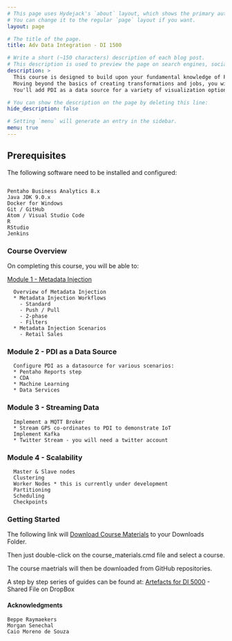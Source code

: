 ```yaml
---
# This page uses Hydejack's `about` layout, which shows the primary author's picture and about text at the top.
# You can change it to the regular `page` layout if you want.
layout: page

# The title of the page.
title: Adv Data Integration - DI 1500

# Write a short (~150 characters) description of each blog post.
# This description is used to preview the page on search engines, social media, etc.
description: >
  This course is designed to build upon your fundamental knowledge of Pentaho Data Integration (PDI).   
  Moving beyond the basics of creating transformations and jobs, you will learn how to use PDI in real-world project scenarios.
  You'll add PDI as a data source for a variety of visualization options, utilize PDI's streaming data processing capabilties, build transformations with metadata injection, and scale and performance tune your PDI solution.

# You can show the description on the page by deleting this line:
hide_description: false

# Setting `menu` will generate an entry in the sidebar.
menu: true
---
```


## Prerequisites

The following software need to be installed and configured:
```

Pentaho Business Analytics 8.x
Java JDK 9.0.x
Docker for Windows
Git / GitHub
Atom / Visual Studio Code
R
RStudio
Jenkins

```

### Course Overview

On completing this course, you will be able to:

[Module 1 - Metadata Injection](DI1500.1.md)
```
  Overview of Metadata Injection
  * Metadata Injection Workflows
    - Standard
    - Push / Pull
    - 2-phase
    - Filters
  * Metadata Injection Scenarios
    - Retail Sales
```
### Module 2 - PDI as a Data Source
```
  Configure PDI as a datasource for various scenarios:
  * Pentaho Reports step
  * CDA
  * Machine Learning
  * Data Services
```  

### Module 3 - Streaming Data
```
  Implement a MQTT Broker
  * Stream GPS co-ordinates to PDI to demonstrate IoT
  Implement Kafka
  * Twitter Stream - you will need a twitter account
```
### Module 4 - Scalability
```
  Master & Slave nodes
  Clustering
  Worker Nodes * this is currently under development
  Partitioning
  Scheduling
  Checkpoints
```

### Getting Started

The following link will [Download Course Materials](/scripts/course_materials.cmd) to your Downloads Folder.

Then just double-click on the course_materials.cmd file and select a course.

The course maetrials will then be downloaded from GitHub repositories.

A step by step series of guides can be found at:
[Artefacts for DI 5000](https://www.dropbox.com/sh/6nl31ts10sjimnr/AADFXjTek4f9ANyBivVVAhqFa?dl=0) - Shared File on DropBox


#### Acknowledgments
```
Beppe Raymaekers
Morgan Senechal
Caio Moreno de Souza
```
